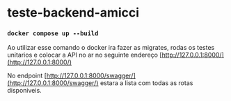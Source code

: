 # teste-backend-amicci

### `docker compose up --build  `
Ao utilizar esse comando o docker ira fazer as migrates, rodas os testes unitarios e colocar a API no ar no seguinte endereço [http://127.0.0.1:8000/](http://127.0.0.1:8000/)



No endpoint [http://127.0.0.1:8000/swagger/](http://127.0.0.1:8000/swagger/) estara a lista com todas as rotas disponiveis.


